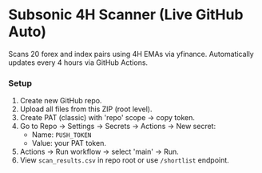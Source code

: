 # Subsonic 4H Scanner (Live GitHub Auto)
Scans 20 forex and index pairs using 4H EMAs via yfinance.
Automatically updates every 4 hours via GitHub Actions.

### Setup
1. Create new GitHub repo.
2. Upload all files from this ZIP (root level).
3. Create PAT (classic) with 'repo' scope → copy token.
4. Go to Repo → Settings → Secrets → Actions → New secret:
   - Name: `PUSH_TOKEN`
   - Value: your PAT token.
5. Actions → Run workflow → select 'main' → Run.
6. View `scan_results.csv` in repo root or use `/shortlist` endpoint.
